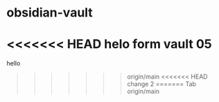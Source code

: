 # obsidian-vault

<<<<<<< HEAD
helo form vault 05
===






hello 
>>>>>>> origin/main
<<<<<<< HEAD
change 2 
=======
Tab
>>>>>>> origin/main
